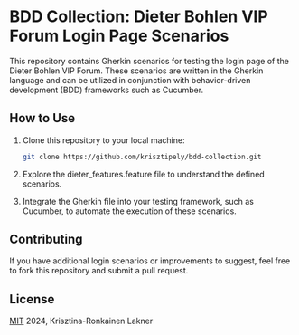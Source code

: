 # BDD Collection: Dieter Bohlen VIP Forum Login Page Scenarios

This repository contains Gherkin scenarios for testing the login page of the Dieter Bohlen VIP Forum. These scenarios are written in the Gherkin language and can be utilized in conjunction with behavior-driven development (BDD) frameworks such as Cucumber.

## How to Use

1. Clone this repository to your local machine:

   ```bash
   git clone https://github.com/krisztipely/bdd-collection.git

2. Explore the dieter_features.feature file to understand the defined scenarios.

3. Integrate the Gherkin file into your testing framework, such as Cucumber, to automate the execution of these scenarios.

## Contributing

If you have additional login scenarios or improvements to suggest, feel free to fork this repository and submit a pull request.

## License

[MIT](https://github.com/krisztipely/bdd-collection/blob/main/LICENSE) 2024, Krisztina-Ronkainen Lakner

